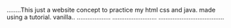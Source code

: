 ........This just a website concept to practice my html css and java. made using a tutorial. vanilla..
...................
......................... .....................................